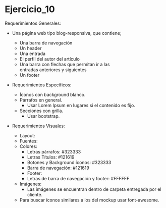 # Ejercicio_10

Requerimientos Generales:

- Una página web tipo blog-responsiva, que contiene;

  - Una barra de navegación
  - Un header
  - Una entrada
  - El perfil del autor del artículo
  - Una barra con flechas que permitan ir a las       
    entradas  anteriores y siguientes
  - Un footer

- Requerimientos Específicos:

  - Íconos con background blanco.
  - Párrafos en general.
    * Usar Lorem Ipsum en lugares si el contenido es fijo.
  - Secciones con grilla.
    * Usar bootstrap.


- Requerimientos Visuales:

  - Layout:
  - Fuentes:
  - Colores:
    - Letras párrafos: #323333
    - Letras Títulos: #121619
    - Botones y Background íconos: #323333
    - Barra de navegación: #121619
    - Footer:
    - Letras de barra de navegación y footer: #FFFFFF
  - Imágenes:
    - Las imágenes se encuentran dentro de carpeta entregada por el cliente.
  - Para buscar íconos similares a los del mockup usar font-awesome.
